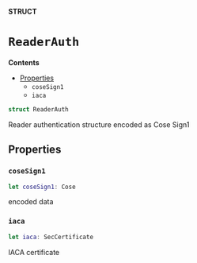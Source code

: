 **STRUCT**

# `ReaderAuth`

**Contents**

- [Properties](#properties)
  - `coseSign1`
  - `iaca`

```swift
struct ReaderAuth
```

Reader authentication structure encoded as Cose Sign1

## Properties
### `coseSign1`

```swift
let coseSign1: Cose
```

encoded data

### `iaca`

```swift
let iaca: SecCertificate
```

IACA certificate
